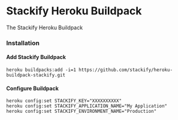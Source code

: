  
# Stackify Heroku Buildpack

The Stackify Heroku Buildpack 
 
### Installation 

#### Add Stackify Buildpack 

```
heroku buildpacks:add -i=1 https://github.com/stackify/heroku-buildpack-stackify.git
```

#### Configure Buildpack 

```
heroku config:set STACKIFY_KEY="XXXXXXXXXX"
heroku config:set STACKIFY_APPLICATION_NAME="My Application" 
heroku config:set STACKIFY_ENVIRONMENT_NAME="Production" 
```

 


